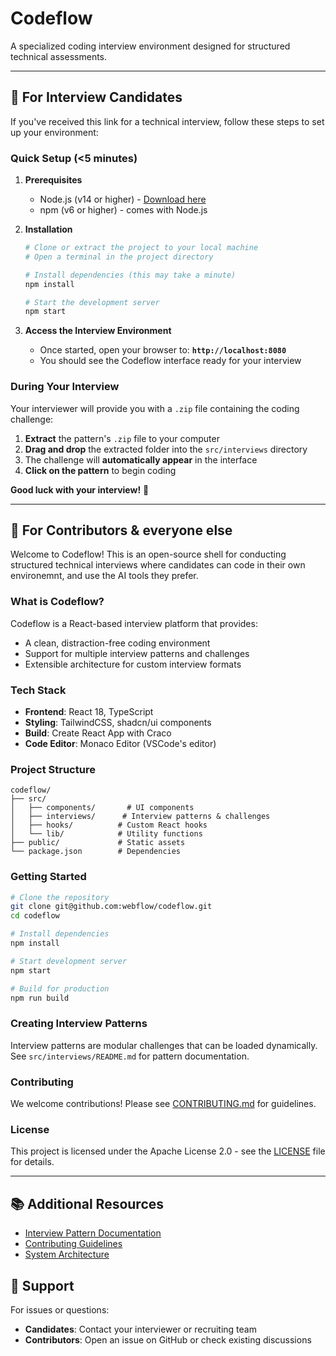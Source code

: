 # Codeflow

A specialized coding interview environment designed for structured technical assessments.

---

## 🎯 For Interview Candidates

If you've received this link for a technical interview, follow these steps to set up your environment:

### Quick Setup (<5 minutes)

1. **Prerequisites**
   - Node.js (v14 or higher) - [Download here](https://nodejs.org/)
   - npm (v6 or higher) - comes with Node.js

2. **Installation**
   ```bash
   # Clone or extract the project to your local machine
   # Open a terminal in the project directory

   # Install dependencies (this may take a minute)
   npm install

   # Start the development server
   npm start
   ```

3. **Access the Interview Environment**
   - Once started, open your browser to: **`http://localhost:8080`**
   - You should see the Codeflow interface ready for your interview

### During Your Interview

Your interviewer will provide you with a `.zip` file containing the coding challenge:

1. **Extract** the pattern's `.zip` file to your computer
2. **Drag and drop** the extracted folder into the `src/interviews` directory
3. The challenge will **automatically appear** in the interface
4. **Click on the pattern** to begin coding

**Good luck with your interview!** 🚀

---

## 👥 For Contributors & everyone else

Welcome to Codeflow! This is an open-source shell for conducting structured technical interviews where candidates can code in their own environemnt, and use the AI tools they prefer. 

### What is Codeflow?

Codeflow is a React-based interview platform that provides:
- A clean, distraction-free coding environment
- Support for multiple interview patterns and challenges
- Extensible architecture for custom interview formats

### Tech Stack

- **Frontend**: React 18, TypeScript
- **Styling**: TailwindCSS, shadcn/ui components
- **Build**: Create React App with Craco
- **Code Editor**: Monaco Editor (VSCode's editor)

### Project Structure

```
codeflow/
├── src/
│   ├── components/       # UI components
│   ├── interviews/      # Interview patterns & challenges
│   ├── hooks/          # Custom React hooks
│   └── lib/            # Utility functions
├── public/             # Static assets
└── package.json        # Dependencies
```

### Getting Started

```bash
# Clone the repository
git clone git@github.com:webflow/codeflow.git
cd codeflow

# Install dependencies
npm install

# Start development server
npm start

# Build for production
npm run build
```

### Creating Interview Patterns

Interview patterns are modular challenges that can be loaded dynamically. See `src/interviews/README.md` for pattern documentation.

### Contributing

We welcome contributions! Please see [CONTRIBUTING.md](./CONTRIBUTING.md) for guidelines.

### License

This project is licensed under the Apache License 2.0 - see the [LICENSE](./LICENSE) file for details.

---

## 📚 Additional Resources

- [Interview Pattern Documentation](./src/interviews/README.md)
- [Contributing Guidelines](./CONTRIBUTING.md)
- [System Architecture](./INTERVIEW_SYSTEM.md)

## 🤝 Support

For issues or questions:
- **Candidates**: Contact your interviewer or recruiting team
- **Contributors**: Open an issue on GitHub or check existing discussions